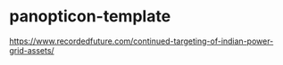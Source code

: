 # panopticon-template

https://www.recordedfuture.com/continued-targeting-of-indian-power-grid-assets/
